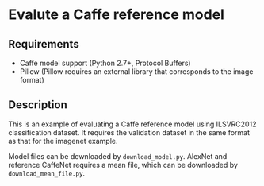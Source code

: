 # Evalute a Caffe reference model

## Requirements

- Caffe model support (Python 2.7+, Protocol Buffers)
- Pillow (Pillow requires an external library that corresponds to the image format)

## Description

This is an example of evaluating a Caffe reference model using ILSVRC2012 classification dataset.
It requires the validation dataset in the same format as that for the imagenet example.

Model files can be downloaded by `download_model.py`. AlexNet and reference CaffeNet requires a mean file, which can be downloaded by `download_mean_file.py`.

